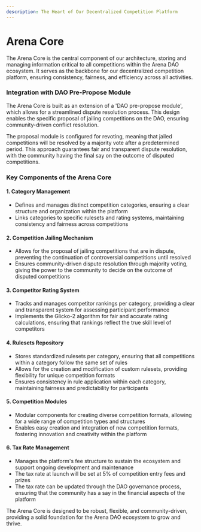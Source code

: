 ```yaml
---
description: The Heart of Our Decentralized Competition Platform
---
```


# Arena Core

The Arena Core is the central component of our architecture, storing and managing information critical to all competitions within the Arena DAO ecosystem. It serves as the backbone for our decentralized competition platform, ensuring consistency, fairness, and efficiency across all activities.

### Integration with DAO Pre-Propose Module

The Arena Core is built as an extension of a 'DAO pre-propose module', which allows for a streamlined dispute resolution process. This design enables the specific proposal of jailing competitions on the DAO, ensuring community-driven conflict resolution.

The proposal module is configured for revoting, meaning that jailed competitions will be resolved by a majority vote after a predetermined period. This approach guarantees fair and transparent dispute resolution, with the community having the final say on the outcome of disputed competitions.

### Key Components of the Arena Core

#### 1. Category Management

* Defines and manages distinct competition categories, ensuring a clear structure and organization within the platform
* Links categories to specific rulesets and rating systems, maintaining consistency and fairness across competitions

#### 2. Competition Jailing Mechanism

* Allows for the proposal of jailing competitions that are in dispute, preventing the continuation of controversial competitions until resolved
* Ensures community-driven dispute resolution through majority voting, giving the power to the community to decide on the outcome of disputed competitions

#### 3. Competitor Rating System

* Tracks and manages competitor rankings per category, providing a clear and transparent system for assessing participant performance
* Implements the Glicko-2 algorithm for fair and accurate rating calculations, ensuring that rankings reflect the true skill level of competitors

#### 4. Rulesets Repository

* Stores standardized rulesets per category, ensuring that all competitions within a category follow the same set of rules
* Allows for the creation and modification of custom rulesets, providing flexibility for unique competition formats
* Ensures consistency in rule application within each category, maintaining fairness and predictability for participants

#### 5. Competition Modules

* Modular components for creating diverse competition formats, allowing for a wide range of competition types and structures
* Enables easy creation and integration of new competition formats, fostering innovation and creativity within the platform

#### 6. Tax Rate Management

* Manages the platform's fee structure to sustain the ecosystem and support ongoing development and maintenance
* The tax rate at launch will be set at 5% of competition entry fees and prizes
* The tax rate can be updated through the DAO governance process, ensuring that the community has a say in the financial aspects of the platform

The Arena Core is designed to be robust, flexible, and community-driven, providing a solid foundation for the Arena DAO ecosystem to grow and thrive.
